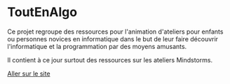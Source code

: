 # ToutEnAlgo

Ce projet regroupe des ressources pour l'animation d'ateliers pour enfants ou personnes novices en informatique dans le but de leur faire découvrir l'informatique et la programmation par des moyens amusants.

Il contient à ce jour surtout des ressources sur les ateliers Mindstorms.

[Aller sur le site](https://cfalguiere.github.io/ToutEnAlgo/)
